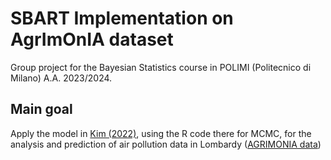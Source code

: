 # SBART Implementation on AgrImOnIA dataset

Group project for the Bayesian Statistics course in POLIMI (Politecnico di Milano) A.A. 2023/2024.

## Main goal

Apply the model in [Kim (2022)](https://doi.org/10.1080/00949655.2022.2102633), using the R code there for MCMC, for the analysis and prediction of air pollution data in Lombardy ([AGRIMONIA data](https://github.com/AgrImOnIA-project/AgrImOnIA_Data))
